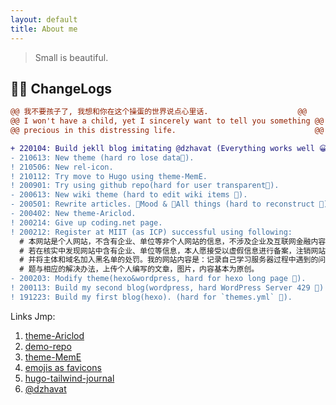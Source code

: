 ```yaml
---
layout: default
title: About me
---
```


> Small is beautiful.

## 👨‍💻 ChangeLogs

```diff
@@ 我不要孩子了, 我想和你在这个操蛋的世界说点心里话.                    @@
@@ I won't have a child, yet I sincerely want to tell you something @@
@@ precious in this distressing life.                               @@

+ 220104: Build jekll blog imitating @dzhavat (Everything works well 😀).
- 210613: New theme (hard ro lose data🤕).
! 210506: New rel-icon.
! 210112: Try move to Hugo using theme-MemE.
! 200901: Try using github repo(hard for user transparent🤕).
- 200613: New wiki theme (hard to edit wiki items 🤕).
- 200501: Rewrite articles. 🚫Mood & 🚫All things (hard to reconstruct 🤕).
- 200402: New theme-Ariclod.
! 200214: Give up coding.net page.
! 200212: Register at MIIT (as ICP) successful using following:
  # 本网站是个人网站，不含有企业、单位等非个人网站的信息，不涉及企业及互联网金融内容，
  # 若在核实中发现网站中含有企业、单位等信息，本人愿接受以虚假信息进行备案，注销网站，
  # 并将主体和域名加入黑名单的处罚。我的网站内容是：记录自己学习服务器过程中遇到的问
  # 题与相应的解决办法，上传个人编写的文章，图片，内容基本为原创。
- 200203: Modify theme(hexo&wordpress, hard for hexo long page 🤕).
! 200113: Build my second blog(wordpress, hard WordPress Server 429 🤕)
! 191223: Build my first blog(hexo). (hard for `themes.yml` 🤕).
```

Links Jmp:
1. [theme-Ariclod](https://github.com/aircloud)
2. [demo-repo](https://github.com/bGZoCg/codelib)
3. [theme-MemE](https://github.com/reuixiy/hugo-theme-meme)
4. [emojis as favicons](https://css-tricks.com/emojis-as-favicons/)
5. [hugo-tailwind-journal](https://github.com/ianrodrigues/hugo-tailwind-journal/)
6. [@dzhavat](https://github.com/dzhavat/dzhavat.github.io)
